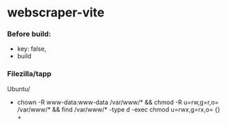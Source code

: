 # webscraper-vite

### Before build: 
* key: false,
* build

### Filezilla/tapp
Ubuntu/ 
* chown -R www-data:www-data /var/www/* && chmod -R u=rw,g=r,o= /var/www/* && find /var/www/* -type d -exec chmod u=rwx,g=rx,o= {} +
